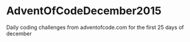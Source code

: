 # AdventOfCodeDecember2015
Daily coding challenges from adventofcode.com for the first 25 days of december
